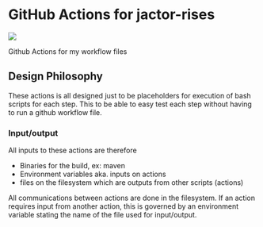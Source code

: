 # GitHub Actions for jactor-rises

![](https://github.com/jactor-rises/actions/workflows/continious%20integration/badge.svg)

Github Actions for my workflow files

## Design Philosophy
These actions is all designed just to be placeholders for execution of
bash scripts for each step. This to be able to easy test each step 
without having to run a github workflow file.

### Input/output
All inputs to these actions are therefore
- Binaries for the build, ex: maven
- Environment variables aka. inputs on actions
- files on the filesystem which are outputs from other scripts (actions)

All communications between actions are done in the filesystem. If an action requires input from another action, this is
governed by an environment variable stating the name of the file used for input/output.
